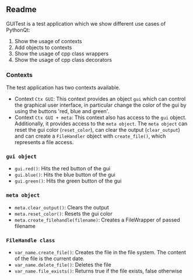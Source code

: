 ## Readme

GUITest is a test application which we show different use cases of PythonQt:
1) Show the usage of contexts 
2) Add objects to contexts
3) Show the usage of cpp class wrappers
4) Show the usage of cpp class decorators

### Contexts
The test application has two contexts available.
- Context `Ctx GUI`: This context provides an object `gui` which can control the graphical user interface,
in particular change the color of the gui by using the buttons 'red, blue and green'.
- Context `Ctx GUI + meta`: This context also has access to the `gui` object.
Additionally, it provides access to the `meta object`. The `meta object` can reset the gui color (`reset_color`), 
can clear the output (`clear_output`) and can create a `FileHandler` object with `create_file()`, which represents a file access.

### `gui object`
- `gui.red()`: Hits the red button of the gui
- `gui.blue()`: Hits the blue button of the gui
- `gui.green()`: Hits the green button of the gui
 
### `meta object`
- `meta.clear_output()`: Clears the output
- `meta.reset_color()`: Resets the gui color
- `meta.create_filehandle(filename)`: Creates a FileWrapper of passed filename

### `FileHandle class`
- `var_name.create_file()`: Creates the file in the file system. The content of the file is the current date.
- `var_name.delete_file()`: Deletes the file
- `var_name.file_exists()`: Returns true if the file exists, false otherwise

